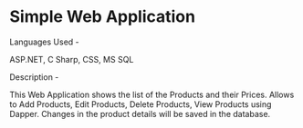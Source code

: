 # Simple Web Application

Languages Used -

ASP.NET, C Sharp, CSS, MS SQL

Description -

This Web Application shows the list of the Products and their Prices.
Allows to Add Products, Edit Products, Delete Products, View Products using Dapper.
Changes in the product details will be saved in the database.
  


